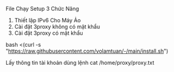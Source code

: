 ⁪⁬⁮File Chạy Setup 3 Chức Năng 
1. Thiết lập IPv6 Cho Máy Ảo
2. Cài đặt 3proxy không có mật khẩu
3. Cài đặt 3proxy có mật khẩu

bash <(curl -s "https://raw.githubusercontent.com/volamtuan/-/main/install.sh") 

Lấy thông tin tài khoản dùng lệnh
cat /home/proxy/proxy.txt

